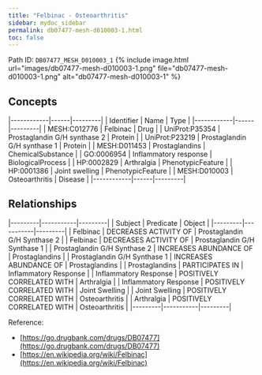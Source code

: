 ```yaml
---
title: "Felbinac - Osteoarthritis"
sidebar: mydoc_sidebar
permalink: db07477-mesh-d010003-1.html
toc: false 
---
```



Path ID: `DB07477_MESH_D010003_1`
{% include image.html url="images/db07477-mesh-d010003-1.png" file="db07477-mesh-d010003-1.png" alt="db07477-mesh-d010003-1" %}

## Concepts

|------------|------|---------|
| Identifier | Name | Type    |
|------------|------|---------|
| MESH:C012776 | Felbinac | Drug |
| UniProt:P35354 | Prostaglandin G/H synthase 2 | Protein |
| UniProt:P23219 | Prostaglandin G/H synthase 1 | Protein |
| MESH:D011453 | Prostaglandins | ChemicalSubstance |
| GO:0006954 | Inflammatory response | BiologicalProcess |
| HP:0002829 | Arthralgia | PhenotypicFeature |
| HP:0001386 | Joint swelling | PhenotypicFeature |
| MESH:D010003 | Osteoarthritis | Disease |
|------------|------|---------|

## Relationships

|---------|-----------|---------|
| Subject | Predicate | Object  |
|---------|-----------|---------|
| Felbinac | DECREASES ACTIVITY OF | Prostaglandin G/H Synthase 2 |
| Felbinac | DECREASES ACTIVITY OF | Prostaglandin G/H Synthase 1 |
| Prostaglandin G/H Synthase 2 | INCREASES ABUNDANCE OF | Prostaglandins |
| Prostaglandin G/H Synthase 1 | INCREASES ABUNDANCE OF | Prostaglandins |
| Prostaglandins | PARTICIPATES IN | Inflammatory Response |
| Inflammatory Response | POSITIVELY CORRELATED WITH | Arthralgia |
| Inflammatory Response | POSITIVELY CORRELATED WITH | Joint Swelling |
| Joint Swelling | POSITIVELY CORRELATED WITH | Osteoarthritis |
| Arthralgia | POSITIVELY CORRELATED WITH | Osteoarthritis |
|---------|-----------|---------|

Reference: 
  - [https://go.drugbank.com/drugs/DB07477](https://go.drugbank.com/drugs/DB07477)
  - [https://en.wikipedia.org/wiki/Felbinac](https://en.wikipedia.org/wiki/Felbinac)

